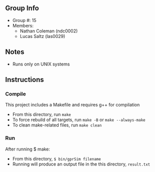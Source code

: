 ## Group Info
- Group #: 15
- Members:
    - Nathan Coleman (ndc0002)
    - Lucas Saltz (las0029)

## Notes
- Runs only on UNIX systems

## Instructions
### Compile
This project includes a Makefile and requires g++ for compilation
- From this directory, run ```make```
- To force rebuild of all targets, run ```make -B``` or ```make --always-make```
- To clean make-related files, run ```make clean```

### Run
After running $ make:
- From this directory, ```$ bin/gprSim filename```
- Running will produce an output file in the this directory, ```result.txt```

